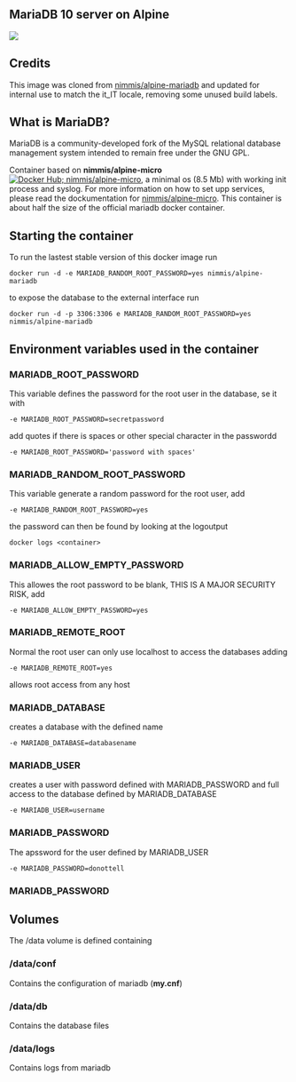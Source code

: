 ## MariaDB 10 server on Alpine

[![](https://images.microbadger.com/badges/image/wrightie/alpine-mariadb.svg)](https://microbadger.com/images/wrightie/alpine-mariadb "Get your own image badge on microbadger.com")

## Credits

This image was cloned from [nimmis/alpine-mariadb](https://hub.docker.com/r/nimmis/alpine-mariadb/) and updated for internal use to match the it_IT locale, removing some unused build labels.  

## What is MariaDB?

MariaDB is a community-developed fork of the MySQL relational database management system intended to remain free under the GNU GPL.


Container based on **nimmis/alpine-micro** [![Docker Hub; nimmis/alpine-micro](https://images.microbadger.com/badges/image/nimmis/alpine-micro.svg)](https://registry.hub.docker.com/u/nimmis/alpine-micro), a minimal os (8.5 Mb)  with working init process and syslog. For more information on how to set upp services, please read the dockumentation for [nimmis/alpine-micro](https://registry.hub.docker.com/u/nimmis/alpine-micro). This container is about half the size of the official mariadb docker container.


## Starting the container

To run the lastest stable version of this docker image run

	docker run -d -e MARIADB_RANDOM_ROOT_PASSWORD=yes nimmis/alpine-mariadb

to expose the database to the external interface run

	docker run -d -p 3306:3306 e MARIADB_RANDOM_ROOT_PASSWORD=yes nimmis/alpine-mariadb

## Environment variables used in the container

### MARIADB_ROOT_PASSWORD
This variable defines the password for the root user in the database, se it with

	-e MARIADB_ROOT_PASSWORD=secretpassword

add quotes if there is spaces or other special character in the passwordd

	-e MARIADB_ROOT_PASSWORD='password with spaces'

### MARIADB_RANDOM_ROOT_PASSWORD
This variable generate a random password for the root user, add 

	-e MARIADB_RANDOM_ROOT_PASSWORD=yes

the password can then be found by looking at the logoutput

	docker logs <container>

### MARIADB_ALLOW_EMPTY_PASSWORD
This allowes the root password to be blank, THIS IS A MAJOR SECURITY RISK, add

	-e MARIADB_ALLOW_EMPTY_PASSWORD=yes

### MARIADB_REMOTE_ROOT
Normal the root user can only use localhost to access the databases adding

	-e MARIADB_REMOTE_ROOT=yes

allows root access from any host

### MARIADB_DATABASE
creates a database with the defined name

	-e MARIADB_DATABASE=databasename

### MARIADB_USER
creates a user with password defined with MARIADB_PASSWORD and full access to the database defined by MARIADB_DATABASE

	-e MARIADB_USER=username

### MARIADB_PASSWORD
The apssword for the user defined by MARIADB_USER

	-e MARIADB_PASSWORD=donottell


### MARIADB_PASSWORD

## Volumes

The /data volume is defined containing

### /data/conf

Contains the configuration of mariadb (**my.cnf**)

### /data/db

Contains the database files

### /data/logs

Contains logs from mariadb
<!--stackedit_data:
eyJoaXN0b3J5IjpbMTA1MTAxODMyMF19
-->